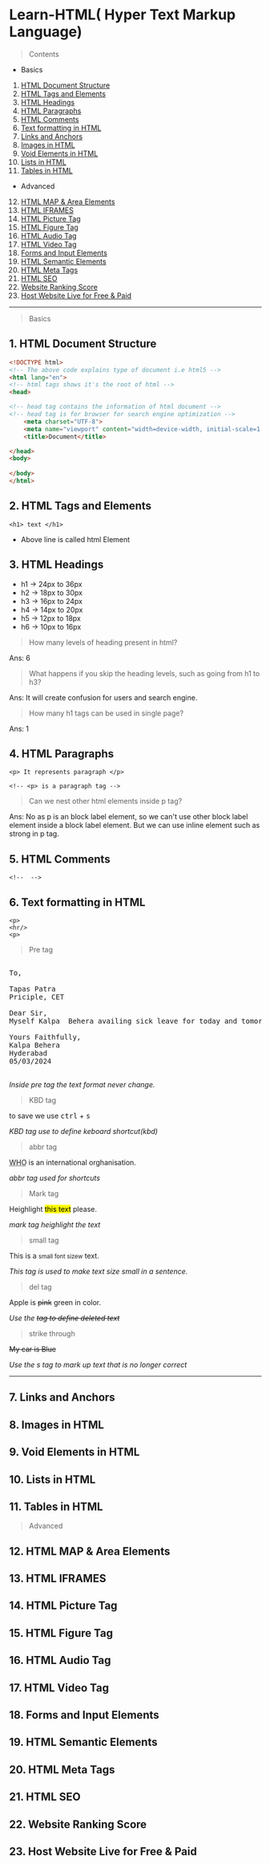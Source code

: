 # Learn-HTML( Hyper Text Markup Language)

> Contents
- Basics

1. [HTML Document Structure](#html-document-structure)
2. [HTML Tags and Elements](#html-tags-and-elements)
3. [HTML Headings](#html-headings)
4. [HTML Paragraphs](#html-paragraphs)
5. [HTML Comments](#html-comments)
6. [Text formatting in HTML](#text-formatting-in-html)
7. [Links and Anchors](#links-and-anchors)
8. [Images in HTML](#images-in-html)
9. [Void Elements in HTML](#void-elements-in-html)
10. [Lists in HTML](#lists-in-html)
11. [Tables in HTML](#tables-in-html)

- Advanced

12. [HTML MAP & Area Elements](#html-map--area-elements)
13. [HTML IFRAMES](#html-iframes)
14. [HTML Picture Tag](#html-picture-tag)
15. [HTML Figure Tag](#html-figure-tag)
16. [HTML Audio Tag](#html-audio-tag)
17. [HTML Video Tag](#html-video-tag)
18. [Forms and Input Elements](#forms-and-input-elements)
19. [HTML Semantic Elements](#html-semantic-elements)
20. [HTML Meta Tags](#html-meta-tags)
21. [HTML SEO](#html-seo)
22. [Website Ranking Score](#website-ranking-score)
23. [Host Website Live for Free & Paid](#host-website-live-for-free--paid)


---

> Basics
## 1. HTML Document Structure
```html
<!DOCTYPE html>
<!-- The above code explains type of document i.e html5 -->
<html lang="en">
<!-- html tags shows it's the root of html -->
<head>

<!-- head tag contains the information of html document -->
<!-- head tag is for browser for search engine optimization -->
    <meta charset="UTF-8">
    <meta name="viewport" content="width=device-width, initial-scale=1.0">
    <title>Document</title>

</head>
<body>
    
</body>
</html>
```
## 2. HTML Tags and Elements
```<h1> text </h1>```
- Above line is called html Element


## 3. HTML Headings
- h1 -> 24px to 36px
- h2 -> 18px to 30px
- h3 -> 16px to 24px
- h4 -> 14px to 20px
- h5 -> 12px to 18px
- h6 -> 10px to 16px

> How many levels of heading present in html?

Ans: 6

> What happens if you skip the heading levels, such as going from h1 to h3?

Ans: It will create confusion for users and search engine. 
> How many h1 tags can be used in single page?

Ans: 1

## 4. HTML Paragraphs
```
<p> It represents paragraph </p>

<!-- <p> is a paragraph tag -->
```
> Can we nest other html elements inside p tag?

Ans: No as p is an block label element, so we can't use other block label element inside a block label element. But we can use inline element such as strong in p tag.
## 5. HTML Comments
```
<!--  -->
```
## 6. Text formatting in HTML
```
<p>
<hr/>
<p>
```
> Pre tag

<pre>

To,

Tapas Patra
Priciple, CET

Dear Sir,
Myself Kalpa  Behera availing sick leave for today and tomorrow.

Yours Faithfully,
Kalpa Behera
Hyderabad
05/03/2024

</pre>

*Inside pre tag the text format never change.*

> KBD tag

to save we use <kbd>ctrl</kbd> + <kbd>s</kbd>

*KBD tag use to define keboard shortcut(kbd)*

> abbr tag

<abbr title="World Health Organisation">WHO</abbr> is an international orghanisation.

*abbr tag used for shortcuts*

> Mark tag

Heighlight <mark>this text</mark>  please.

*mark tag heighlight the text*

>small tag

This is a <small>small font sizew</small> text.

*This tag is used to make text size small in a sentence.*

> del tag

Apple is <del>pink</del> green in color.

*Use the <del> tag to define deleted text*

> strike through

<s>My car is Blue</s>

*Use the s tag to mark up text that is no longer correct*

---





## 7. Links and Anchors

## 8. Images in HTML
## 9. Void Elements in HTML
## 10. Lists in HTML
## 11. Tables in HTML

> Advanced
## 12. HTML MAP & Area Elements
## 13. HTML IFRAMES
## 14. HTML Picture Tag
## 15. HTML Figure Tag
## 16. HTML Audio Tag
## 17. HTML Video Tag
## 18. Forms and Input Elements
## 19. HTML Semantic Elements
## 20. HTML Meta Tags
## 21. HTML SEO
## 22. Website Ranking Score
## 23. Host Website Live for Free & Paid